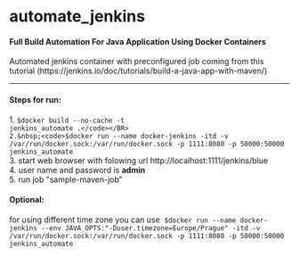 # automate_jenkins
<H4>Full Build Automation For Java Application Using Docker Containers</H4>
Automated jenkins container with preconfigured job coming from this tutorial (https://jenkins.io/doc/tutorials/build-a-java-app-with-maven/)
<HR>
<H4>Steps for run:</H4>

1.&nbsp;<code>$docker build --no-cache -t jenkins_automate .</code></BR>
2.&nbsp;<code>$docker run --name docker-jenkins -itd -v /var/run/docker.sock:/var/run/docker.sock -p 1111:8080 -p 50000:50000 jenkins_automate </code></BR>
3.&nbsp;start web browser with folowing url http://localhost:1111/jenkins/blue</BR>
4.&nbsp;user name and password is <b>admin</b></BR>
5.&nbsp;run job "sample-maven-job"</BR>

<H4>Optional:</H4>
for using different time zone you can use
&nbsp;<code>$docker run --name docker-jenkins --env JAVA_OPTS:"-Duser.timezone=Europe/Prague" -itd -v /var/run/docker.sock:/var/run/docker.sock -p 1111:8080 -p 50000:50000 jenkins_automate </code></BR>
